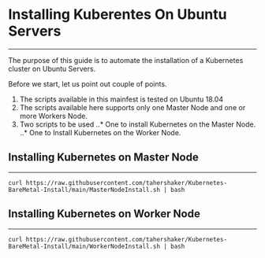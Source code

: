 # Installing Kuberentes On Ubuntu Servers
---
The purpose of this guide is to automate the installation of a Kubernetes cluster on Ubuntu Servers.

Before we start, let us point out couple of points.
1. The scripts available in this mainfest is tested on Ubuntu 18.04
2. The scripts available here supports only one Master Node and one or more Workers Node.
3. Two scripts to be used
..* One to install Kubernetes on the Master Node.
..* One to Install Kubernetes on the Worker Node.

## Installing Kubernetes on Master Node
---
```
curl https://raw.githubusercontent.com/tahershaker/Kubernetes-BareMetal-Install/main/MasterNodeInstall.sh | bash
```

## Installing Kubernetes on Worker Node
---
```
curl https://raw.githubusercontent.com/tahershaker/Kubernetes-BareMetal-Install/main/WorkerNodeInstall.sh | bash
```

